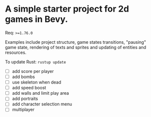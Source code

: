 # A simple starter project for 2d games in Bevy.

Req:
`>=1.76.0`

Examples include project structure, game states transitions, "pausing" game state, rendering of texts and sprites and updating of entities and resources.

To update Rust:
`rustup update`

- [ ] add score per player
- [ ] add bombs
- [ ] use skeleton when dead
- [ ] add speed boost
- [ ] add walls and limit play area
- [ ] add portraits
- [ ] add character selection menu
- [ ] multiplayer
